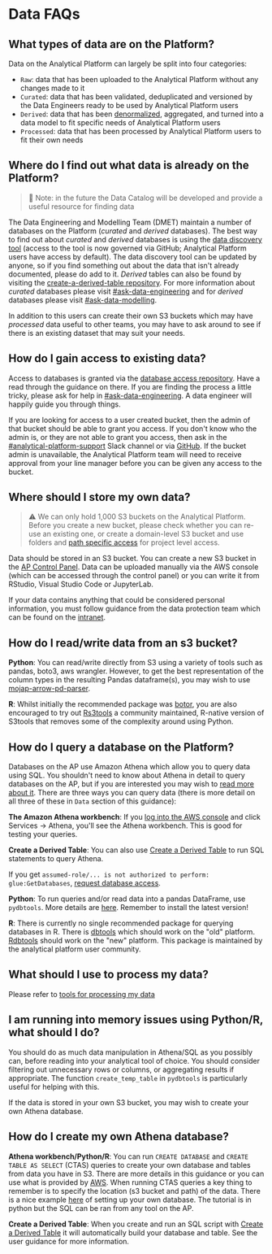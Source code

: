 # Data FAQs

## What types of data are on the Platform?

Data on the Analytical Platform can largely be split into four categories:

- `Raw`: data that has been uploaded to the Analytical Platform without any changes made to it
- `Curated`: data that has been validated, deduplicated and versioned by the Data Engineers ready to be used by Analytical Platform users
- `Derived`: data that has been [denormalized](https://en.wikipedia.org/wiki/Denormalization#:~:text=Denormalization%20is%20a%20strategy%20used,data%20or%20by%20grouping%20data.), aggregated, and turned into a data model to fit specific needs of Analytical Platform users
- `Processed`: data that has been processed by Analytical Platform users to fit their own needs

## Where do I find out what data is already on the Platform?

> 🚩 Note: in the future the Data Catalog will be developed and provide a useful resource for finding data

The Data Engineering and Modelling Team (DMET) maintain a number of databases on the Platform (*curated* and *derived* databases). The best way to find out about *curated* and *derived* databases is using the [data discovery tool](https://data-discovery-tool.analytical-platform.service.justice.gov.uk/) (access to the tool is now governed via GitHub; Analytical Platform users have access by default). The data discovery tool can be updated by anyone, so if you find something out about the data that isn't already documented, please do add to it. *Derived* tables can also be found by visiting the [create-a-derived-table repository](https://github.com/moj-analytical-services/create-a-derived-table). For more information about *curated* databases please visit [#ask-data-engineering](https://moj.enterprise.slack.com/archives/C8X3PP1TN) and for *derived* databases please visit [#ask-data-modelling](https://moj.enterprise.slack.com/archives/C03J21VFHQ9).

In addition to this users can create their own S3 buckets which may have *processed* data useful to other teams, you may have to ask around to see if there is an existing dataset that may suit your needs.

## How do I gain access to existing data?

Access to databases is granted via the [database access repository](https://github.com/moj-analytical-services/data-engineering-database-access). Have a read through the guidance on there. If you are finding the process a little tricky, please ask for help in [#ask-data-engineering](https://moj.enterprise.slack.com/archives/C8X3PP1TN). A data engineer will happily guide you through things.

If you are looking for access to a user created bucket, then the admin of that bucket should be able to grant you access. If you don't know who the admin is, or they are not able to grant you access, then ask in the [#analytical-platform-support](https://app.slack.com/client/T02DYEB3A/C4PF7QAJZ) Slack channel or via [GitHub](https://github.com/ministryofjustice/data-platform-support/issues/new/choose). If the bucket admin is unavailable, the Analytical Platform team will need to receive approval from your line manager before you can be given any access to the bucket.

## Where should I store my own data?

> ⚠️ We can only hold 1,000 S3 buckets on the Analytical Platform. Before you create a new bucket, please check whether you can re-use an existing one, or create a domain-level S3 bucket and use folders and [path specific access](https://user-guidance.analytical-platform.service.justice.gov.uk/data/amazon-s3/#path-specific-access) for project level access.

Data should be stored in an S3 bucket. You can create a new S3 bucket in the [AP Control Panel](https://user-guidance.analytical-platform.service.justice.gov.uk/tools/control-panel.html). Data can be uploaded manually via the AWS console (which can be accessed through the control panel) or you can write it from RStudio, Visual Studio Code or JupyterLab.

If your data contains anything that could be considered personal information, you must follow guidance from the data protection team which can be found on the [intranet](https://intranet.justice.gov.uk/guidance/knowledge-information/protecting-information/privacy-reform/).

## How do I read/write data from an s3 bucket?

**Python**: You can read/write directly from S3 using a variety of tools such as pandas, boto3, aws wrangler. However, to get the best representation of the column types in the resulting Pandas dataframe(s), you may wish to use [mojap-arrow-pd-parser](https://github.com/moj-analytical-services/mojap-arrow-pd-parser).

**R**: Whilst initially the recommended package was [botor](https://github.com/daroczig/botor),
you are also encouraged to try out [Rs3tools](https://github.com/moj-analytical-services/Rs3tools) a community
maintained, R-native version of S3tools that removes some of the complexity around using Python.

## How do I query a database on the Platform?

Databases on the AP use Amazon Athena which allow you to query data using SQL. You shouldn't need to know about Athena in detail to query databases on the AP, but if you are interested you may wish to [read more about it](https://aws.amazon.com/athena/). There are three ways you can query data (there is more detail on all three of these in `Data` section of this guidance):

**The Amazon Athena workbench**: If you [log into the AWS console](https://aws.services.analytical-platform.service.justice.gov.uk) and click Services -> Athena, you'll see the Athena workbench. This is good for testing your queries.

**Create a Derived Table**: You can also use [Create a Derived Table](https://user-guidance.analytical-platform.service.justice.gov.uk/tools/create-a-derived-table/index.html) to run SQL statements to query Athena.

If you get `assumed-role/... is not authorized to perform: glue:GetDatabases`, [request database access](https://github.com/moj-analytical-services/data-engineering-database-access#standard-database-access).

**Python**: To run queries and/or read data into a pandas DataFrame, use `pydbtools`. More details are [here](https://github.com/moj-analytical-services/pydbtools). Remember to install the latest version!

**R**: There is currently no single recommended package for querying databases in R. There is [dbtools](https://github.com/moj-analytical-services/dbtools) which should work on the "old" platform. [Rdbtools](https://github.com/moj-analytical-services/Rdbtools) should work on the "new" platform. This package is maintained by the analytical platform user community.

## What should I use to process my data?

Please refer to [tools for processing my data](#link)

## I am running into memory issues using Python/R, what should I do?

You should do as much data manipulation in Athena/SQL as you possibly can, before reading into your analytical tool of choice. You should consider filtering out unnecessary rows or columns, or aggregating results if appropriate. The function `create_temp_table` in `pydbtools` is particularly useful for helping with this.

If the data is stored in your own S3 bucket, you may wish to create your own Athena database.

## How do I create my own Athena database?

**Athena workbench/Python/R**: You can run `CREATE DATABASE` and `CREATE TABLE AS SELECT` (CTAS) queries to create your own database and tables from data you have in S3. There are more details in this guidance or you can use what is provided by [AWS](https://docs.aws.amazon.com/athena/latest/ug/language-reference.html). When running CTAS queries a key thing to remember is to specify the location (s3 bucket and path) of the data. There is a nice example [here](https://github.com/moj-analytical-services/mojap-aws-tools-demo/blob/main/creating_and_maintaining_database_tables_in_athena.ipynb) of setting up your own database. The tutorial is in python but the SQL can be ran from any tool on the AP.

**Create a Derived Table**: When you create and run an SQL script with [Create a Derived Table](https://user-guidance.analytical-platform.service.justice.gov.uk/tools/create-a-derived-table/index.html) it will automatically build your database and table. See the user guidance for more information.
